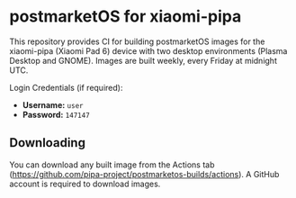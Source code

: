 # postmarketOS for xiaomi-pipa

This repository provides CI for building postmarketOS images for the xiaomi-pipa (Xiaomi Pad 6) device with two desktop environments (Plasma Desktop and GNOME). Images are built weekly, every Friday at midnight UTC.

Login Credentials (if required):

- **Username:** `user`
- **Password:** `147147`

## Downloading

You can download any built image from the Actions tab (https://github.com/pipa-project/postmarketos-builds/actions). A GitHub account is required to download images.
